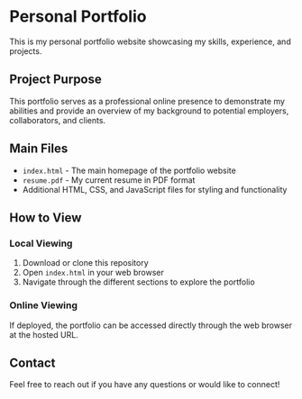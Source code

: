 # Personal Portfolio

This is my personal portfolio website showcasing my skills, experience, and projects.

## Project Purpose

This portfolio serves as a professional online presence to demonstrate my abilities and provide an overview of my background to potential employers, collaborators, and clients.

## Main Files

- `index.html` - The main homepage of the portfolio website
- `resume.pdf` - My current resume in PDF format
- Additional HTML, CSS, and JavaScript files for styling and functionality

## How to View

### Local Viewing
1. Download or clone this repository
2. Open `index.html` in your web browser
3. Navigate through the different sections to explore the portfolio

### Online Viewing
If deployed, the portfolio can be accessed directly through the web browser at the hosted URL.

## Contact

Feel free to reach out if you have any questions or would like to connect!
